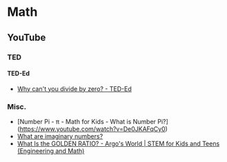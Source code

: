 # Math
## YouTube
### TED
#### TED-Ed
* [Why can't you divide by zero? - TED-Ed](https://www.youtube.com/watch?v=NKmGVE85GUU)

### Misc.
* [Number Pi - π - Math for Kids - What is Number Pi?] (https://www.youtube.com/watch?v=De0JKAFqCy0)
* [What are imaginary numbers?](https://www.youtube.com/watch?v=6xDG5pEv3Kc)
* [What Is the GOLDEN RATIO? - Argo's World | STEM for Kids and Teens (Engineering and Math)](https://www.youtube.com/watch?v=y8RFdFGvaH0)
